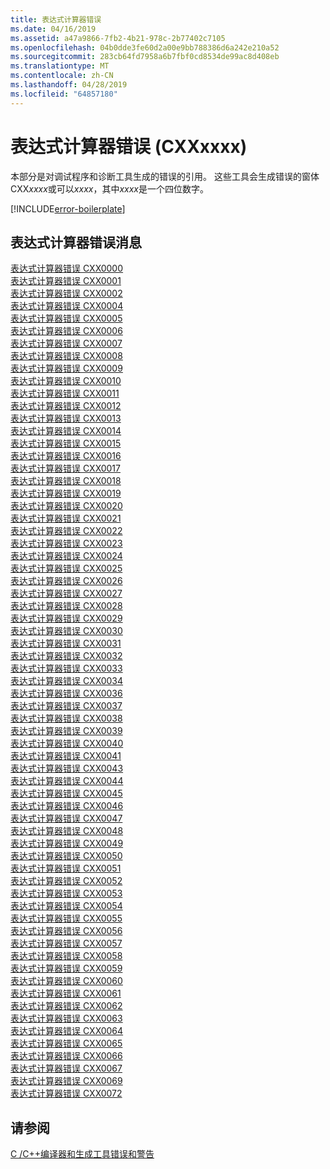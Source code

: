 ```yaml
---
title: 表达式计算器错误
ms.date: 04/16/2019
ms.assetid: a47a9866-7fb2-4b21-978c-2b77402c7105
ms.openlocfilehash: 04b0dde3fe60d2a00e9bb788386d6a242e210a52
ms.sourcegitcommit: 283cb64fd7958a6b7fbf0cd8534de99ac8d408eb
ms.translationtype: MT
ms.contentlocale: zh-CN
ms.lasthandoff: 04/28/2019
ms.locfileid: "64857180"
---
```

# <a name="expression-evaluator-errors-cxxxxxx"></a>表达式计算器错误 (CXXxxxx)

本部分是对调试程序和诊断工具生成的错误的引用。 这些工具会生成错误的窗体 CXX*xxxx*或可以*xxxx*，其中*xxxx*是一个四位数字。

[!INCLUDE[error-boilerplate](../../error-messages/includes/error-boilerplate.md)]

## <a name="expression-evaluator-error-messages"></a>表达式计算器错误消息

[表达式计算器错误 CXX0000](expression-evaluator-error-cxx0000.md) \
[表达式计算器错误 CXX0001](expression-evaluator-error-cxx0001.md) \
[表达式计算器错误 CXX0002](expression-evaluator-error-cxx0002.md) \
[表达式计算器错误 CXX0004](expression-evaluator-error-cxx0004.md) \
[表达式计算器错误 CXX0005](expression-evaluator-error-cxx0005.md) \
[表达式计算器错误 CXX0006](expression-evaluator-error-cxx0006.md) \
[表达式计算器错误 CXX0007](expression-evaluator-error-cxx0007.md) \
[表达式计算器错误 CXX0008](expression-evaluator-error-cxx0008.md) \
[表达式计算器错误 CXX0009](expression-evaluator-error-cxx0009.md) \
[表达式计算器错误 CXX0010](expression-evaluator-error-cxx0010.md) \
[表达式计算器错误 CXX0011](expression-evaluator-error-cxx0011.md) \
[表达式计算器错误 CXX0012](expression-evaluator-error-cxx0012.md) \
[表达式计算器错误 CXX0013](expression-evaluator-error-cxx0013.md) \
[表达式计算器错误 CXX0014](expression-evaluator-error-cxx0014.md) \
[表达式计算器错误 CXX0015](expression-evaluator-error-cxx0015.md) \
[表达式计算器错误 CXX0016](expression-evaluator-error-cxx0016.md) \
[表达式计算器错误 CXX0017](expression-evaluator-error-cxx0017.md) \
[表达式计算器错误 CXX0018](expression-evaluator-error-cxx0018.md) \
[表达式计算器错误 CXX0019](expression-evaluator-error-cxx0019.md) \
[表达式计算器错误 CXX0020](expression-evaluator-error-cxx0020.md) \
[表达式计算器错误 CXX0021](expression-evaluator-error-cxx0021.md) \
[表达式计算器错误 CXX0022](expression-evaluator-error-cxx0022.md) \
[表达式计算器错误 CXX0023](expression-evaluator-error-cxx0023.md) \
[表达式计算器错误 CXX0024](expression-evaluator-error-cxx0024.md) \
[表达式计算器错误 CXX0025](expression-evaluator-error-cxx0025.md) \
[表达式计算器错误 CXX0026](expression-evaluator-error-cxx0026.md) \
[表达式计算器错误 CXX0027](expression-evaluator-error-cxx0027.md) \
[表达式计算器错误 CXX0028](expression-evaluator-error-cxx0028.md) \
[表达式计算器错误 CXX0029](expression-evaluator-error-cxx0029.md) \
[表达式计算器错误 CXX0030](expression-evaluator-error-cxx0030.md) \
[表达式计算器错误 CXX0031](expression-evaluator-error-cxx0031.md) \
[表达式计算器错误 CXX0032](expression-evaluator-error-cxx0032.md) \
[表达式计算器错误 CXX0033](expression-evaluator-error-cxx0033.md) \
[表达式计算器错误 CXX0034](expression-evaluator-error-cxx0034.md) \
[表达式计算器错误 CXX0036](expression-evaluator-error-cxx0036.md) \
[表达式计算器错误 CXX0037](expression-evaluator-error-cxx0037.md) \
[表达式计算器错误 CXX0038](expression-evaluator-error-cxx0038.md) \
[表达式计算器错误 CXX0039](expression-evaluator-error-cxx0039.md) \
[表达式计算器错误 CXX0040](expression-evaluator-error-cxx0040.md) \
[表达式计算器错误 CXX0041](expression-evaluator-error-cxx0041.md) \
[表达式计算器错误 CXX0043](expression-evaluator-error-cxx0043.md) \
[表达式计算器错误 CXX0044](expression-evaluator-error-cxx0044.md) \
[表达式计算器错误 CXX0045](expression-evaluator-error-cxx0045.md) \
[表达式计算器错误 CXX0046](expression-evaluator-error-cxx0046.md) \
[表达式计算器错误 CXX0047](expression-evaluator-error-cxx0047.md) \
[表达式计算器错误 CXX0048](expression-evaluator-error-cxx0048.md) \
[表达式计算器错误 CXX0049](expression-evaluator-error-cxx0049.md) \
[表达式计算器错误 CXX0050](expression-evaluator-error-cxx0050.md) \
[表达式计算器错误 CXX0051](expression-evaluator-error-cxx0051.md) \
[表达式计算器错误 CXX0052](expression-evaluator-error-cxx0052.md) \
[表达式计算器错误 CXX0053](expression-evaluator-error-cxx0053.md) \
[表达式计算器错误 CXX0054](expression-evaluator-error-cxx0054.md) \
[表达式计算器错误 CXX0055](expression-evaluator-error-cxx0055.md) \
[表达式计算器错误 CXX0056](expression-evaluator-error-cxx0056.md) \
[表达式计算器错误 CXX0057](expression-evaluator-error-cxx0057.md) \
[表达式计算器错误 CXX0058](expression-evaluator-error-cxx0058.md) \
[表达式计算器错误 CXX0059](expression-evaluator-error-cxx0059.md) \
[表达式计算器错误 CXX0060](expression-evaluator-error-cxx0060.md) \
[表达式计算器错误 CXX0061](expression-evaluator-error-cxx0061.md) \
[表达式计算器错误 CXX0062](expression-evaluator-error-cxx0062.md) \
[表达式计算器错误 CXX0063](expression-evaluator-error-cxx0063.md) \
[表达式计算器错误 CXX0064](expression-evaluator-error-cxx0064.md) \
[表达式计算器错误 CXX0065](expression-evaluator-error-cxx0065.md) \
[表达式计算器错误 CXX0066](expression-evaluator-error-cxx0066.md) \
[表达式计算器错误 CXX0067](expression-evaluator-error-cxx0067.md) \
[表达式计算器错误 CXX0069](expression-evaluator-error-cxx0069.md) \
[表达式计算器错误 CXX0072](expression-evaluator-error-cxx0072.md)

## <a name="see-also"></a>请参阅

[C /C++编译器和生成工具错误和警告](../compiler-errors-1/c-cpp-build-errors.md)
